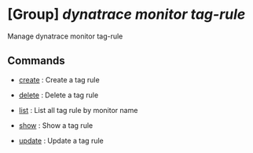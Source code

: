 # [Group] _dynatrace monitor tag-rule_

Manage dynatrace monitor tag-rule

## Commands

- [create](/Commands/dynatrace/monitor/tag-rule/_create.md)
: Create a tag rule

- [delete](/Commands/dynatrace/monitor/tag-rule/_delete.md)
: Delete a tag rule

- [list](/Commands/dynatrace/monitor/tag-rule/_list.md)
: List all tag rule by monitor name

- [show](/Commands/dynatrace/monitor/tag-rule/_show.md)
: Show a tag rule

- [update](/Commands/dynatrace/monitor/tag-rule/_update.md)
: Update a tag rule
